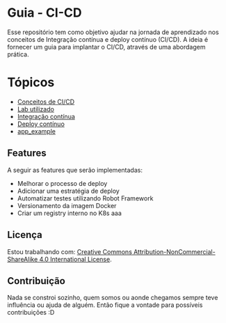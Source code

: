 # Guia - CI-CD

Esse repositório tem como objetivo ajudar na jornada de aprendizado nos conceitos de Integração contínua e deploy contínuo (CI/CD).
A ideia é fornecer um guia para implantar o CI/CD, através de uma abordagem prática.

# Tópicos 
- [Conceitos de CI/CD](https://github.com/Erickveiga02/Guia-CI-CD/blob/main/conceito/conceito.md)
- [Lab utilizado](https://github.com/Erickveiga02/Guia-CI-CD/blob/main/lab/lab.md)
- [Integração contínua](https://github.com/Erickveiga02/Guia-CI-CD/blob/main/ci/ci.MD)
- [Deploy contínuo](https://github.com/Erickveiga02/Guia-CI-CD/blob/main/cd/cd.MD)
- [app_example](https://github.com/Erickveiga02/mvn-hello-world)

## Features

A seguir as features que serão implementadas:

- Melhorar o processo de deploy
- Adicionar uma estratégia de deploy
- Automatizar testes utilizando Robot Framework 
- Versionamento da imagem Docker
- Criar um registry interno no K8s
aaa
## Licença 

Estou trabalhando com: [Creative Commons Attribution-NonCommercial-ShareAlike 4.0 International License](https://creativecommons.org/licenses/by-nc-sa/4.0/).




## Contribuição

Nada se constroi sozinho, quem somos ou aonde chegamos sempre teve influência ou ajuda de alguém.
Então fique a vontade para possíveis contribuições :D 
